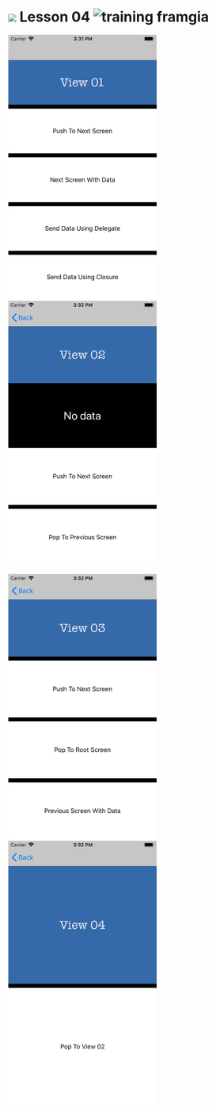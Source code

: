 # <img src="http://www.carlosicaza.com/wp-content/uploads/2014/07/Swift-logo.png" width="24"> Lesson 04 ![training framgia](https://img.shields.io/badge/training-framgia-orange.svg)
<img src="https://github.com/tienpx3010/Lesson-04/blob/master/Images/View_01.png?raw=true" alt="" width="300px"> <img src="https://github.com/tienpx3010/Lesson-04/blob/master/Images/View_02.png?raw=true" alt="" width="300px"> 

<img src="https://github.com/tienpx3010/Lesson-04/blob/master/Images/View_03.png?raw=true" alt="" width="300px"> <img src="https://github.com/tienpx3010/Lesson-04/blob/master/Images/View_04.png?raw=true" alt="" width="300px">